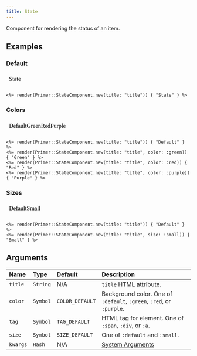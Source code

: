 ```yaml
---
title: State
---
```


Component for rendering the status of an item.

## Examples

### Default

<iframe style="width: 100%; border: 0px; height: 40px;" srcdoc="<html><head><link href='https://unpkg.com/@primer/css/dist/primer.css' rel='stylesheet'></head><body><span title='title' class='State '>State</span></body></html>"></iframe>

```erb
<%= render(Primer::StateComponent.new(title: "title")) { "State" } %>
```

### Colors

<iframe style="width: 100%; border: 0px; height: 40px;" srcdoc="<html><head><link href='https://unpkg.com/@primer/css/dist/primer.css' rel='stylesheet'></head><body><span title='title' class='State '>Default</span><span title='title' class='State State--green '>Green</span><span title='title' class='State State--red '>Red</span><span title='title' class='State State--purple '>Purple</span></body></html>"></iframe>

```erb
<%= render(Primer::StateComponent.new(title: "title")) { "Default" } %>
<%= render(Primer::StateComponent.new(title: "title", color: :green)) { "Green" } %>
<%= render(Primer::StateComponent.new(title: "title", color: :red)) { "Red" } %>
<%= render(Primer::StateComponent.new(title: "title", color: :purple)) { "Purple" } %>
```

### Sizes

<iframe style="width: 100%; border: 0px; height: 40px;" srcdoc="<html><head><link href='https://unpkg.com/@primer/css/dist/primer.css' rel='stylesheet'></head><body><span title='title' class='State '>Default</span><span title='title' class='State State--small '>Small</span></body></html>"></iframe>

```erb
<%= render(Primer::StateComponent.new(title: "title")) { "Default" } %>
<%= render(Primer::StateComponent.new(title: "title", size: :small)) { "Small" } %>
```

## Arguments

| Name | Type | Default | Description |
| :- | :- | :- | :- |
| `title` | `String` | N/A | `title` HTML attribute. |
| `color` | `Symbol` | `COLOR_DEFAULT` | Background color. One of `:default`, `:green`, `:red`, or `:purple`. |
| `tag` | `Symbol` | `TAG_DEFAULT` | HTML tag for element. One of `:span`, `:div`, or `:a`. |
| `size` | `Symbol` | `SIZE_DEFAULT` | One of `:default` and `:small`. |
| `kwargs` | `Hash` | N/A | [System Arguments](/system-arguments) |
